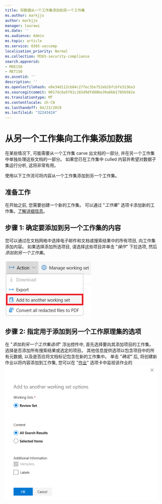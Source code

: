 ```yaml
---
title: 将数据从一个工作集添加到另一个工作集
ms.author: markjjo
author: markjjo
manager: laurawi
ms.date: ''
ms.audience: Admin
ms.topic: article
ms.service: O365-seccomp
localization_priority: Normal
ms.collection: M365-security-compliance
search.appverid:
- MOE150
- MET150
ms.assetid: ''
description: ''
ms.openlocfilehash: e9e34d112cb84c27fec35e752eb2bfcbfe3136a3
ms.sourcegitcommit: 0017dc6a5f81c165d9dfd88be39a6bb17856582e
ms.translationtype: MT
ms.contentlocale: zh-CN
ms.lasthandoff: 04/23/2019
ms.locfileid: "32243424"
---
```

# <a name="add-data-to-a-working-set-from-another-working-set"></a>从另一个工作集向工作集添加数据
在某些情况下, 可能需要从一个工作集 carve 出文档的一部分, 并在另一个工作集中单独处理这些文档的一部分。  如果您已在工作集中 culled 内容并希望对数据子集运行分析, 这将非常有用。

使用以下工作流可将内容从一个工作集添加到另一个工作集。

## <a name="before-you-start"></a>准备工作
在开始之前, 您需要创建一个新的工作集。  可以通过 "*工作集*" 选项卡添加新的工作集。[了解详细信息](https://docs.microsoft.com/en-us/office365/securitycompliance/compliance20/managing-working-sets)。

## <a name="step-1-identify-content-to-add-to-another-working-set"></a>步骤 1: 确定要添加到另一个工作集的内容
您可以通过在文档网格中选择电子邮件和文档或搜索结果中的所有项目, 向工作集添加内容。  如果选择添加所选项目, 请选择这些项目并单击 "*操作*" 下拉选项, 然后*添加到另一个工作集*。

![添加到另一个工作集](../media/64f2a4d4-eba3-4ab3-a3ba-d519feea3142.png)

## <a name="step-2-specify-options-for-adding-to-another-workings-set"></a>步骤 2: 指定用于添加到另一个工作原理集的选项
在 "*添加到另一个工作集选项*" 浮出控件中, 首先选择要向其添加项目的工作集。  选择是否添加所有搜索结果或选定的项目。  其他信息提供选项以包含项目中的所有元数据, 以及是否应将文档标记包含在新的工作集中。  单击 *"确定"* 后, 将创建新作业以将内容添加到工作集, 您可以在 "[作业](https://docs.microsoft.com/en-us/office365/securitycompliance/compliance20/managing-jobs-ediscovery20)" 选项卡中监视该作业的![进度。添加到另一个工作集](../media/6440ee44-68fd-44d7-b43a-3a477345525c.png)
